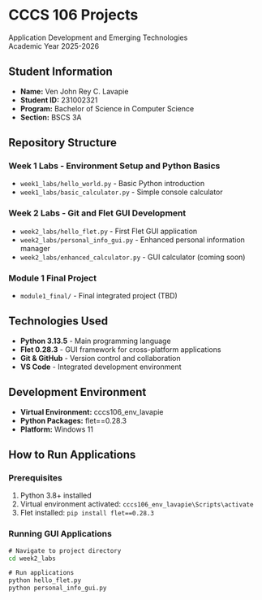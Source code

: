 # CCCS 106 Projects
Application Development and Emerging Technologies  
Academic Year 2025-2026

## Student Information
- **Name:** Ven John Rey C. Lavapie
- **Student ID:** 231002321
- **Program:** Bachelor of Science in Computer Science
- **Section:** BSCS 3A

## Repository Structure

### Week 1 Labs - Environment Setup and Python Basics
- `week1_labs/hello_world.py` - Basic Python introduction
- `week1_labs/basic_calculator.py` - Simple console calculator

### Week 2 Labs - Git and Flet GUI Development
- `week2_labs/hello_flet.py` - First Flet GUI application
- `week2_labs/personal_info_gui.py` - Enhanced personal information manager
- `week2_labs/enhanced_calculator.py` - GUI calculator (coming soon)

### Module 1 Final Project
- `module1_final/` - Final integrated project (TBD)

## Technologies Used
- **Python 3.13.5** - Main programming language
- **Flet 0.28.3** - GUI framework for cross-platform applications
- **Git & GitHub** - Version control and collaboration
- **VS Code** - Integrated development environment

## Development Environment
- **Virtual Environment:** cccs106_env_lavapie
- **Python Packages:** flet==0.28.3
- **Platform:** Windows 11

## How to Run Applications

### Prerequisites
1. Python 3.8+ installed
2. Virtual environment activated: `cccs106_env_lavapie\Scripts\activate`
3. Flet installed: `pip install flet==0.28.3`

### Running GUI Applications
```cmd
# Navigate to project directory
cd week2_labs

# Run applications
python hello_flet.py
python personal_info_gui.py
